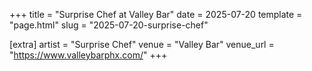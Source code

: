 +++
title = "Surprise Chef at Valley Bar"
date = 2025-07-20
template = "page.html"
slug = "2025-07-20-surprise-chef"

[extra]
artist = "Surprise Chef"
venue = "Valley Bar"
venue_url = "https://www.valleybarphx.com/"
+++
